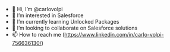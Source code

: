 - 👋 Hi, I’m @carlovolpi
- 👀 I’m interested in Salesforce
- 🌱 I’m currently learning Unlocked Packages
- 💞️ I’m looking to collaborate on Salesforce solutions
- 📫 How to reach me (https://www.linkedin.com/in/carlo-volpi-756636130/)

<!---
carlovolpi/carlovolpi is a ✨ special ✨ repository because its `README.md` (this file) appears on your GitHub profile.
You can click the Preview link to take a look at your changes.
--->
